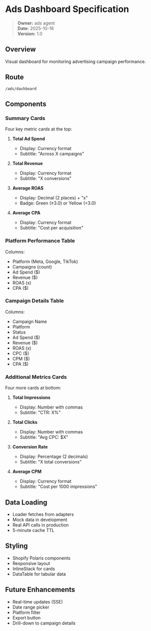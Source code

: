 # Ads Dashboard Specification

> **Owner:** ads agent  
> **Date:** 2025-10-16  
> **Version:** 1.0

## Overview

Visual dashboard for monitoring advertising campaign performance.

## Route

`/ads/dashboard`

## Components

### Summary Cards

Four key metric cards at the top:

1. **Total Ad Spend**
   - Display: Currency format
   - Subtitle: "Across X campaigns"

2. **Total Revenue**
   - Display: Currency format
   - Subtitle: "X conversions"

3. **Average ROAS**
   - Display: Decimal (2 places) + "x"
   - Badge: Green (≥3.0) or Yellow (<3.0)

4. **Average CPA**
   - Display: Currency format
   - Subtitle: "Cost per acquisition"

### Platform Performance Table

Columns:
- Platform (Meta, Google, TikTok)
- Campaigns (count)
- Ad Spend ($)
- Revenue ($)
- ROAS (x)
- CPA ($)

### Campaign Details Table

Columns:
- Campaign Name
- Platform
- Status
- Ad Spend ($)
- Revenue ($)
- ROAS (x)
- CPC ($)
- CPM ($)
- CPA ($)

### Additional Metrics Cards

Four more cards at bottom:

1. **Total Impressions**
   - Display: Number with commas
   - Subtitle: "CTR: X%"

2. **Total Clicks**
   - Display: Number with commas
   - Subtitle: "Avg CPC: $X"

3. **Conversion Rate**
   - Display: Percentage (2 decimals)
   - Subtitle: "X total conversions"

4. **Average CPM**
   - Display: Currency format
   - Subtitle: "Cost per 1000 impressions"

## Data Loading

- Loader fetches from adapters
- Mock data in development
- Real API calls in production
- 5-minute cache TTL

## Styling

- Shopify Polaris components
- Responsive layout
- InlineStack for cards
- DataTable for tabular data

## Future Enhancements

- Real-time updates (SSE)
- Date range picker
- Platform filter
- Export button
- Drill-down to campaign details

